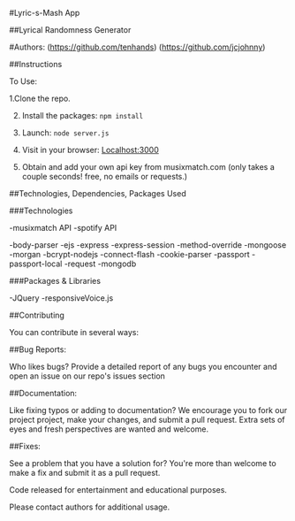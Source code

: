 #Lyric-s-Mash App

##Lyrical Randomness Generator

#Authors:
(https://github.com/tenhands)
(https://github.com/jcjohnny)

##Instructions

To Use:

1.Clone the repo.

2. Install the packages: `npm install`

3. Launch: `node server.js`

4. Visit in your browser: [Localhost:3000](http://Localhost:3000)

5. Obtain and add your own api key from musixmatch.com (only takes a couple seconds! free, no emails or requests.)

##Technologies, Dependencies, Packages Used

###Technologies

-musixmatch API
-spotify API

-body-parser
-ejs
-express
-express-session
-method-override
-mongoose
-morgan
-bcrypt-nodejs
-connect-flash
-cookie-parser
-passport
-passport-local
-request
-mongodb

###Packages & Libraries

-JQuery
-responsiveVoice.js




##Contributing

You can contribute in several ways:

##Bug Reports:

Who likes bugs? Provide a detailed report of any bugs you encounter and open an issue on our repo's issues section

##Documentation:

Like fixing typos or adding to documentation? We encourage you to fork our project project, make your changes, and submit a pull request. Extra sets of eyes and fresh perspectives are wanted and welcome.

##Fixes:

See a problem that you have a solution for? You're more than welcome to make a fix and submit it as a pull request.



Code released for entertainment and educational purposes.

Please contact authors for additional usage.
